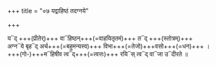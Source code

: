 +++
title = "०७ यद्वाहिष्ठं तदग्नये"

+++

य᳓द् +++(प्रीतेर्)+++ वा᳓हिष्ठन्+++(=वाहयितृतमं)+++ त᳓द् +++(स्तोत्रम्)+++  
अग्न᳓ये बृह᳓द् अर्च+++(=बहुमन्यस्व)+++ विभा+++(=तेजो)+++वसो+++(=धन)+++ ।  
+++(गो-)+++म᳓हिषीव त्व᳓द्+++(=त्वत्तः)+++ रयि᳓स् त्व᳓द् वा᳓जा उ᳓दीरते ॥
